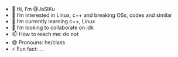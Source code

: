 - 👋 Hi, I’m @JaSlKu
- 👀 I’m interested in Linux, c++ and breaking OSs, codes and similar
- 🌱 I’m currently learning c++, Linux
- 💞️ I’m looking to collaborate on idk
- 📫 How to reach me: do not
- 😄 Pronouns: he/class
- ⚡ Fun fact: ...

